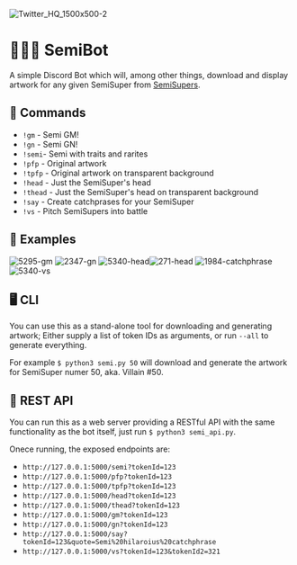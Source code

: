 ![Twitter_HQ_1500x500-2](https://user-images.githubusercontent.com/91800037/157248754-78e24061-f47c-44f7-8686-87818f02bbb7.png)


# 🦹🏼‍♀️ SemiBot

A simple Discord Bot which will, among other things, download and display artwork for any given SemiSuper from [SemiSupers](https://semisupers.com).

## 🤖 Commands

- `!gm` - Semi GM!
- `!gn` - Semi GN!
- `!semi`- Semi with traits and rarites
- `!pfp` - Original artwork
- `!tpfp` - Original artwork on transparent background
- `!head` - Just the SemiSuper's head
- `!thead` - Just the SemiSuper's head on transparent background
- `!say` - Create catchprases for your SemiSuper
- `!vs` - Pitch SemiSupers into battle

## 📸 Examples

![5295-gm](https://user-images.githubusercontent.com/91800037/157320323-e7cc1fa1-88cb-48a3-8d8b-593167456e20.png)
![2347-gn](https://user-images.githubusercontent.com/91800037/157320441-d4bb78fe-1367-4e17-87a1-f732dd13ed17.png)
![5340-head](https://user-images.githubusercontent.com/91800037/157322065-fce6f8ea-98f1-40d9-b943-2a6cd92ba019.png)![271-head](https://user-images.githubusercontent.com/91800037/157322104-70b9383a-b3f9-44b2-855d-870ba1164d70.png)
![1984-catchphrase](https://user-images.githubusercontent.com/91800037/157414243-21c70c21-83c9-4fed-9b0f-09e14df855a7.png)
![5340-vs](https://user-images.githubusercontent.com/91800037/157413623-c02c4f0a-711e-4c40-9901-21deaf814010.png)

## 🖥 CLI

You can use this as a stand-alone tool for downloading and generating artwork; Either supply a list of token IDs as arguments, or run `--all` to generate everything.

For example `$ python3 semi.py 50` will download and generate the artwork for SemiSuper numer 50, aka. Villain #50.

## 📡 REST API

You can run this as a web server providing a RESTful API with the same functionality as the bot itself, just run `$ python3 semi_api.py`.

Onece running, the exposed endpoints are:

- `http://127.0.0.1:5000/semi?tokenId=123`
- `http://127.0.0.1:5000/pfp?tokenId=123`
- `http://127.0.0.1:5000/tpfp?tokenId=123`
- `http://127.0.0.1:5000/head?tokenId=123`
- `http://127.0.0.1:5000/thead?tokenId=123`
- `http://127.0.0.1:5000/gm?tokenId=123`
- `http://127.0.0.1:5000/gn?tokenId=123`
- `http://127.0.0.1:5000/say?tokenId=123&quote=Semi%20hilaroius%20catchphrase`
- `http://127.0.0.1:5000/vs?tokenId=123&tokenId2=321`

